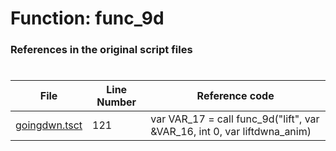 # Function: func_9d 
### References in the original script files

#

| File | Line Number | Reference code |
| --- | --- | --- |
| [goingdwn.tsct](../../../out/goingdwn.tsct#L121) | 121 | var VAR_17 = call func_9d("lift", var &VAR_16, int 0, var liftdwna_anim) |
